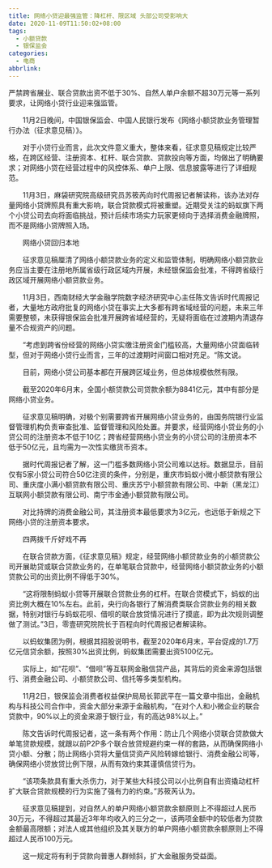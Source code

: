 ```yaml
---
title: 网络小贷迎最强监管：降杠杆、限区域 头部公司受影响大
date: 2020-11-09T11:50:02+08:00
tags:
  - 小额贷款
  - 银保监会
categories:
  - 电商
abbrlink:
---
```


严禁跨省展业、联合贷款出资不低于30%、自然人单户余额不超30万元等一系列要求，让网络小贷行业迎来强监管。

　　11月2日晚间，中国银保监会、中国人民银行发布《网络小额贷款业务管理暂行办法（征求意见稿）》。

　　对于小贷行业而言，此次文件意义重大，整体来看，征求意见稿规定比较严格，在跨区经营、注册资本、杠杆、联合贷款、贷款投向等方面，均做出了明确要求；对网络小贷在经营过程中的风控体系、单户上限、信息披露等进行了详细规范。

　　11月3日，麻袋研究院高级研究员苏筱芮向时代周报记者解读称，该办法对存量网络小贷牌照具有重大影响，联合贷款模式将被重塑。近期受关注的蚂蚁旗下两个小贷公司去向将面临挑战，预计后续市场实力玩家更倾向于选择消费金融牌照，而不是网络小贷牌照入场。

　　网络小贷回归本地

　　征求意见稿厘清了网络小额贷款业务的定义和监管体制，明确网络小额贷款业务应当主要在注册地所属省级行政区域内开展，未经银保监会批准，不得跨省级行政区域开展网络小额贷款业务。

　　11月3日，西南财经大学金融学院数字经济研究中心主任陈文告诉时代周报记者，大量地方政府批复的网络小贷在事实上大多都有跨省域经营的问题，未来三年需要整顿，未获得银保监会批准开展跨省域经营的，无疑将面临在过渡期内清退存量不合规资产的问题。

　　“考虑到跨省份经营的网络小贷实缴注册资金门槛较高，大量网络小贷面临转型，但对于网络小贷行业而言，三年的过渡期时间窗口相对充足。“陈文说。

　　目前，网络小贷公司基本都在开展跨区域业务，但总体规模依然有限。

　　截至2020年6月末，全国小额贷款公司贷款余额为8841亿元，其中有部分是网络小贷业务。

　　征求意见稿明确，对极个别需要跨省开展网络小贷业务的，由国务院银行业监督管理机构负责审查批准、监督管理和风险处置。并要求，经营网络小贷业务的小贷公司的注册资本不低于10亿；跨省经营网络小贷业务的小贷公司的注册资本不低于50亿元，且均需为一次性实缴货币资本。

　　据时代周报记者了解，这一门槛多数网络小贷公司难以达标。数据显示，目前仅有5家小贷公司符合50亿注资的条件，分别是，重庆市蚂蚁小微小额贷款有限公司、重庆度小满小额贷款有限公司、重庆苏宁小额贷款有限公司、中新（黑龙江）互联网小额贷款有限公司、南宁市金通小额贷款有限公司。

　　对比持牌的消费金融公司，其注册资本最低要求为3亿元，也远低于新规之下网络小贷的注册资本要求。

　　四两拨千斤好戏不再

　　在联合贷款方面，《征求意见稿》规定，经营网络小额贷款业务的小额贷款公司开展助贷或联合贷款业务的，在单笔联合贷款中，经营网络小额贷款业务的小额贷款公司的出资比例不得低于30%。

　　“这将限制蚂蚁小贷等开展联合贷款业务的杠杆。在联合贷模式下，蚂蚁的出资比例大概在10%左右。此前，央行向各银行了解消费类联合贷款业务的相关数据，特别对银行与蚂蚁花呗、借呗的联合放贷情况进行了摸底，即为此次规则调整做了测试。”3日，零壹研究院院长于百程向时代周报记者解读称。

　　以蚂蚁集团为例，根据其招股说明书，截至2020年6月末，平台促成的1.7万亿元信贷余额，按照30%出资比例，蚂蚁集团需要出资5100亿元。

　　实际上，如“花呗”、“借呗”等互联网金融信贷产品，其背后的资金来源包括银行、消费金融公司、小额贷款公司、信托等多类型机构。

　　11月2日，银保监会消费者权益保护局局长郭武平在一篇文章中指出，金融机构与科技公司合作中，资金大部分来源于金融机构，“在对个人和小微企业的联合贷款中，90%以上的资金来源于银行业，有的高达98%以上。”

　　陈文告诉时代周报记者，这一条有两个作用：防止几个网络小贷联合贷款做大单笔贷款规模，就跟以前P2P多个联合放贷规避约束一样的套路，从而确保网络小贷小额、分散；防止网络小贷将大量信贷资产风险转嫁给银行、消费金融公司等，确保网络小贷放贷比例下限，从而有效约束其谨慎信贷行为。

　　“该项条款具有重大杀伤力，对于某些大科技公司以小比例自有出资撬动杠杆扩大联合贷款规模的行为实施了强有力的约束。”苏筱芮认为。

　　征求意见稿提到，对自然人的单户网络小额贷款余额原则上不得超过人民币30万元，不得超过其最近3年年均收入的三分之一，该两项金额中的较低者为贷款金额最高限额；对法人或其他组织及其关联方的单户网络小额贷款余额原则上不得超过人民币100万元。

　　这一规定将有利于贷款向普惠人群倾斜，扩大金融服务受益面。